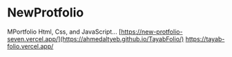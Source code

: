 # NewProtfolio
MPortfolio Html, Css, and JavaScript...
[https://new-protfolio-seven.vercel.app/](https://ahmedaltyeb.github.io/TayabFolio/)
https://tayab-folio.vercel.app/
